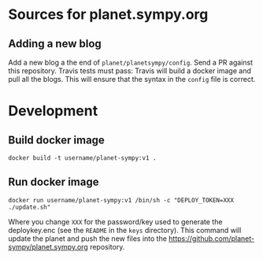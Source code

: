 # Sources for planet.sympy.org

## Adding a new blog

Add a new blog a the end of `planet/planetsympy/config`. Send a PR against this
repository. Travis tests must pass: Travis will build a docker image and pull
all the blogs. This will ensure that the syntax in the `config` file is
correct.

# Development

## Build docker image

    docker build -t username/planet-sympy:v1 .

## Run docker image

    docker run username/planet-sympy:v1 /bin/sh -c "DEPLOY_TOKEN=XXX ./update.sh"

Where you change `XXX` for the password/key used to generate the deploykey.enc
(see the `README` in the `keys` directory). This command will update the planet
and push the new files into the
https://github.com/planet-sympy/planet.sympy.org repository.
